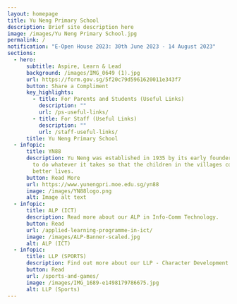 ```yaml
---
layout: homepage
title: Yu Neng Primary School
description: Brief site description here
image: /images/Yu Neng Primary School.jpg
permalink: /
notification: "E-Open House 2023: 30th June 2023 - 14 August 2023"
sections:
  - hero:
      subtitle: Aspire, Learn & Lead
      background: /images/IMG_0649 (1).jpg
      url: https://form.gov.sg/5f20c79d5961620011e343f7
      button: Share a Compliment
      key_highlights:
        - title: For Parents and Students (Useful Links)
          description: ""
          url: /ps-useful-links/
        - title: For Staff (Useful Links)
          description: ""
          url: /staff-useful-links/
      title: Yu Neng Primary School
  - infopic:
      title: YN88
      description: Yu Neng was established in 1935 by its early founders with the aim
        to do whatever it takes so that the children in the villages could have
        better lives.
      button: Read More
      url: https://www.yunengpri.moe.edu.sg/yn88
      image: /images/YN88logo.png
      alt: Image alt text
  - infopic:
      title: ALP (ICT)
      description: Read more about our ALP in Info-Comm Technology.
      button: Read
      url: /applied-learning-programme-in-ict/
      image: /images/ALP-Banner-scaled.jpg
      alt: ALP (ICT)
  - infopic:
      title: LLP (SPORTS)
      description: Find out more about our LLP - Character Development Through Sports.
      button: Read
      url: /sports-and-games/
      image: /images/IMG_1689-e1498179786675.jpg
      alt: LLP (Sports)
---
```


